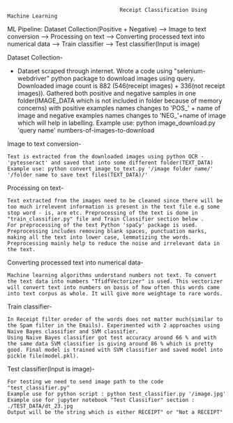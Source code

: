                                         Receipt Classification Using Machine Learning
ML Pipeline:
Dataset Collection(Positive + Negative) --> Image to text conversion --> Processing on text --> Converting processed text into numerical data --> Train classifier --> Test classifier(Input is image)

Dataset Collection-

* Dataset scraped through internet. Wrote a code using "selenium-webdriver" python package to download images using query. Downloaded image count is 882 (546(receipt images) + 336(not receipt images)). Gathered both positive and negative samples in one folder(IMAGE_DATA which is not included in folder because of memory concerns) with positive examples names changes to 'POS_' + name of image and negative examples names changes to 'NEG_'+name of image which will help in labelling.
    Example use: python image_download.py 'query name' numbers-of-images-to-download
    
 Image to text conversion-

    Text is extracted from the downloaded images using python OCR - 'pytesseract' and saved that into some different folder(TEXT_DATA)
    Example use: python convert_image_to_text.py '/image folder name/' '/folder name to save text files(TEXT_DATA)/'

Processing on text-

    Text extracted from the images need to be cleaned since there will be too much irrelevent information is present in the text file e.g some stop word - is, are etc. Preprocessing of the text is done in "train_classifier.py" file and Train Classifier section below .
    For preprocessing of the text Python 'spaCy' package is used. Preprocessing includes removing blank spaces, punctuation marks, making all the text into lower case, lemmatizing the words. Preprocessing mainly help to reduce the noise and irrelevant data in the text.

Converting processed text into numerical data-

    Machine learning algorithms understand numbers not text. To convert the text data into numbers "TfidfVectorizer" is used. This vectorizer will convert text into numbers on basis of how often this words came into text corpus as whole. It will give more weightage to rare words.

Train classifier-

    In Receipt filter oreder of the words does not matter much(similar to the Spam filter in the Emails). Experimented with 2 approaches using Naive Bayes classifier and SVM classifier.
    Using Naive Bayes classifier got test accuracy around 66 % and with the same data SVM classifier is giving around 86 % which is pretty good. Final model is trained with SVM classifier and saved model into pickle file(model.pkl).

Test classifier(Input is image)-

    For testing we need to send image path to the code "test_classifier.py"
    Example use for python script : python test_classifier.py '/image.jpg'
    Example use for jupyter notebook "Test Classifier" section : ./TEST_DATA/dt_23.jpg
    Output will be the string which is either RECEIPT" or "Not a RECEIPT"


